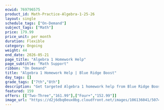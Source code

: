 ```yaml
---
ecwid: 769796575
product_id: Math-Practice-Algebra-1-25-26
layout: single
schedule_tags: ["On-Demand"]
subject_tags: ["Math"]
price: 179.99
price_unit: per month
duration: Flexible
category: Ongoing
weight: 44
end_date: 2026-05-21
page_title: "Algebra 1 Homework Help"
page_subtitle: "Math Support"
ribbon: "On Demand"
title: "Algebra 1 Homework Help | Blue Ridge Boost"
day_tags: []
grade_tags: ["7th","8th"]
description: "Get targeted Algebra 1 homework help from Blue Ridge Boost. Personalized math support from expert instructors to build confidence and improve grades. Located in Charlottesville, VA. Contact (434) 260-0636 or nora@blueridgeboost.com ." 
featured: 159
offers: [["Two-Three","161.99"],["Four+","152.99"]]
image_url: "https://d2j6dbq0eux0bg.cloudfront.net/images/106136041/5074241531.png"
---
```

